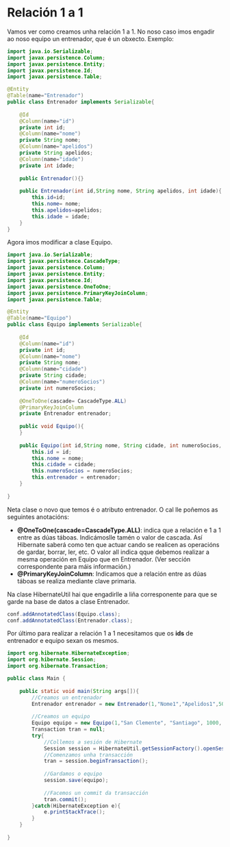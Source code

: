 
# Relación 1 a 1
Vamos ver como creamos unha relación 1 a 1.
No noso caso imos engadir ao noso equipo un entrenador, que é un obxecto.
Exemplo:

```java
import java.io.Serializable;
import javax.persistence.Column;
import javax.persistence.Entity;
import javax.persistence.Id;
import javax.persistence.Table;

@Entity
@Table(name="Entrenador")
public class Entrenador implements Serializable{
    
    @Id
    @Column(name="id")
    private int id;
    @Column(name="nome")
    private String nome;
    @Column(name="apelidos")
    private String apelidos;
    @Column(name="idade")
    private int idade;
    
    public Entrenador(){}
    
    public Entrenador(int id,String nome, String apelidos, int idade){
        this.id=id;
        this.nome= nome;
        this.apelidos=apelidos;
        this.idade = idade;
    }
}
```

Agora imos modificar a clase Equipo.


```java
import java.io.Serializable;
import javax.persistence.CascadeType;
import javax.persistence.Column;
import javax.persistence.Entity;
import javax.persistence.Id;
import javax.persistence.OneToOne;
import javax.persistence.PrimaryKeyJoinColumn;
import javax.persistence.Table;

@Entity
@Table(name="Equipo")
public class Equipo implements Serializable{
    
    @Id
    @Column(name="id")
    private int id;
    @Column(name="nome")
    private String nome;
    @Column(name="cidade")
    private String cidade;
    @Column(name="numeroSocios")
    private int numeroSocios;
    
    @OneToOne(cascade= CascadeType.ALL)
    @PrimaryKeyJoinColumn
    private Entrenador entrenador;
    
    public void Equipo(){
    }
    
    public Equipo(int id,String nome, String cidade, int numeroSocios, Entrenador entrenador){
        this.id = id;
        this.nome = nome;
        this.cidade = cidade;
        this.numeroSocios = numeroSocios;
        this.entrenador = entrenador;
    }
    
}
```
Neta clase o novo que temos é o atributo entrenador. O cal lle poñemos as seguintes anotacións:

- **@OneToOne(cascade=CascadeType.ALL)**: indica que a relación e 1 a 1 entre as dúas táboas. Indicámoslle tamén o valor de cascada. Así Hibernate saberá como ten que actuar cando se realicen as operacións de gardar, borrar, ler, etc. O valor all indica qque debemos realizar a mesma operación en Equipo que en Entrenador. (Ver sección correspondente para máis información.)
- **@PrimaryKeyJoinColumn**: Indicamos que a relación entre as dúas táboas se realiza mediante clave primaria.

Na clase HibernateUtil hai que engadirlle a liña corresponente para que se garde na base de datos a clase Entrenador.

```java
conf.addAnnotatedClass(Equipo.class);
conf.addAnnotatedClass(Entrenador.class);
```

Por último para realizar a relación 1 a 1 necesitamos que os **ids** de entrenador e equipo sexan os mesmos. 

```java
import org.hibernate.HibernateException;
import org.hibernate.Session;
import org.hibernate.Transaction;

public class Main {
    
    public static void main(String args[]){
        //Creamos un entrenador
        Entrenador entrenador = new Entrenador(1,"Nome1","Apelidos1",50);
        
        //Creamos un equipo
        Equipo equipo = new Equipo(1,"San Clemente", "Santiago", 1000, entrenador);
        Transaction tran = null;
        try{
            //Collemos a sesión de Hibernate
            Session session = HibernateUtil.getSessionFactory().openSession();
            //Comenzamos unha transacción
            tran = session.beginTransaction();
            
            //Gardamos o equipo
            session.save(equipo);
            
            //Facemos un commit da transacción
            tran.commit();
        }catch(HibernateException e){
            e.printStackTrace();
        }
    }
    
}
```
